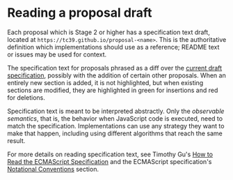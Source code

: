 # Reading a proposal draft

Each proposal which is Stage 2 or higher has a specification text draft, located at `https://tc39.github.io/proposal-<name>`. This is the authoritative definition which implementations should use as a reference; README text or issues may be used for context.

The specification text for proposals phrased as a diff over the [current draft specification](https://tc39.github.io/ecma262), possibly with the addition of certain other proposals. When an entirely new section is added, it is not highlighted, but when existing sections are modified, they are highlighted in green for insertions and red for deletions.

Specification text is meant to be interpreted abstractly. Only the *observable semantics*, that is, the behavior when JavaScript code is executed, need to match the specification. Implementations can use any strategy they want to make that happen, including using different algorithms that reach the same result.

For more details on reading specification text, see Timothy Gu's [How to Read the ECMAScript Specification](https://timothygu.me/es-howto/) and the ECMAScript specification's [Notational Conventions](https://tc39.github.io/ecma262/#sec-notational-conventions) section.
